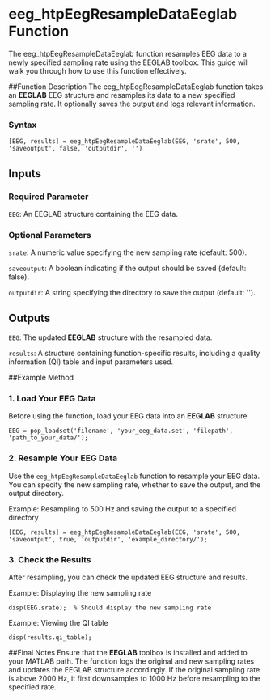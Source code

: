 # eeg_htpEegResampleDataEeglab Function

The eeg_htpEegResampleDataEeglab function resamples EEG data to a newly specified sampling rate using the EEGLAB toolbox. This guide will walk you through how to use this function effectively.

##Function Description
The eeg_htpEegResampleDataEeglab function takes an **EEGLAB** EEG structure and resamples its data to a new specified sampling rate. It optionally saves the output and logs relevant information.

### Syntax
```
[EEG, results] = eeg_htpEegResampleDataEeglab(EEG, 'srate', 500, 'saveoutput', false, 'outputdir', '')
```
## Inputs
### Required Parameter

`EEG`: An EEGLAB structure containing the EEG data.

### Optional Parameters

`srate`: A numeric value specifying the new sampling rate (default: 500).

`saveoutput`: A boolean indicating if the output should be saved (default: false).

`outputdir`: A string specifying the directory to save the output (default: '').

## Outputs

`EEG`: The updated **EEGLAB** structure with the resampled data.

`results`: A structure containing function-specific results, including a quality information (QI) table and input parameters used.

##Example Method
### 1. Load Your EEG Data
Before using the function, load your EEG data into an **EEGLAB** structure.
```
EEG = pop_loadset('filename', 'your_eeg_data.set', 'filepath', 'path_to_your_data/');
```
### 2. Resample Your EEG Data
Use the `eeg_htpEegResampleDataEeglab` function to resample your EEG data. You can specify the new sampling rate, whether to save the output, and the output directory.

Example: Resampling to 500 Hz and saving the output to a specified directory

```
[EEG, results] = eeg_htpEegResampleDataEeglab(EEG, 'srate', 500, 'saveoutput', true, 'outputdir', 'example_directory/');
```
### 3. Check the Results
After resampling, you can check the updated EEG structure and results.

Example: Displaying the new sampling rate
```
disp(EEG.srate);  % Should display the new sampling rate
```
Example: Viewing the QI table

```
disp(results.qi_table);
```

##Final Notes
Ensure that the **EEGLAB** toolbox is installed and added to your MATLAB path.
The function logs the original and new sampling rates and updates the EEGLAB structure accordingly.
If the original sampling rate is above 2000 Hz, it first downsamples to 1000 Hz before resampling to the specified rate.

